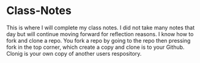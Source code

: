 # Class-Notes
This is where I will complete my class notes. I did not take many notes that day but will continue moving forward for reflection reasons. I know how to fork and clone a repo. You fork a repo by going to the repo then pressing fork in the top corner, which create a copy and clone is to your Github. Clonig is your own copy of another users respository. 
